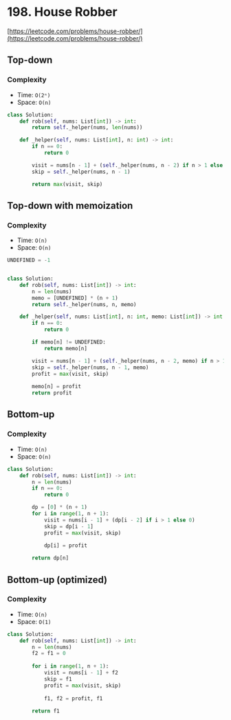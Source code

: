 # 198. House Robber
[https://leetcode.com/problems/house-robber/](https://leetcode.com/problems/house-robber/)
## Top-down
### Complexity
- Time:  `O(2ⁿ)`
- Space: `O(n)`
```python
class Solution:
    def rob(self, nums: List[int]) -> int:
        return self._helper(nums, len(nums))

    def _helper(self, nums: List[int], n: int) -> int:
        if n == 0:
            return 0

        visit = nums[n - 1] + (self._helper(nums, n - 2) if n > 1 else 0)
        skip = self._helper(nums, n - 1)

        return max(visit, skip)
```

## Top-down with memoization
### Complexity
- Time:  `O(n)`
- Space: `O(n)`

```python
UNDEFINED = -1


class Solution:
    def rob(self, nums: List[int]) -> int:
        n = len(nums)
        memo = [UNDEFINED] * (n + 1)
        return self._helper(nums, n, memo)

    def _helper(self, nums: List[int], n: int, memo: List[int]) -> int:
        if n == 0:
            return 0

        if memo[n] != UNDEFINED:
            return memo[n]

        visit = nums[n - 1] + (self._helper(nums, n - 2, memo) if n > 1 else 0)
        skip = self._helper(nums, n - 1, memo)
        profit = max(visit, skip)
        
        memo[n] = profit
        return profit
```

## Bottom-up
### Complexity
- Time:  `O(n)`
- Space: `O(n)`

```python
class Solution:
    def rob(self, nums: List[int]) -> int:
        n = len(nums)
        if n == 0:
            return 0

        dp = [0] * (n + 1)
        for i in range(1, n + 1):
            visit = nums[i - 1] + (dp[i - 2] if i > 1 else 0)
            skip = dp[i - 1]
            profit = max(visit, skip)
            
            dp[i] = profit

        return dp[n]
```

## Bottom-up (optimized)
### Complexity
- Time:  `O(n)`
- Space: `O(1)`

```python
class Solution:
    def rob(self, nums: List[int]) -> int:
        n = len(nums)
        f2 = f1 = 0
        
        for i in range(1, n + 1):
            visit = nums[i - 1] + f2
            skip = f1
            profit = max(visit, skip)
            
            f1, f2 = profit, f1
        
        return f1
```
